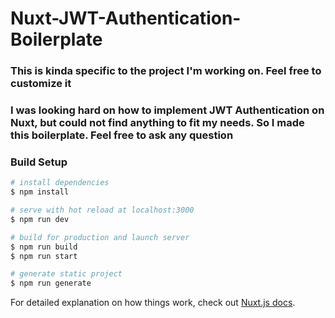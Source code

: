 # Nuxt-JWT-Authentication-Boilerplate

### This is kinda specific to the project I'm working on. Feel free to customize it

### I was looking hard on how to implement JWT Authentication on Nuxt, but could not find anything to fit my needs. So I made this boilerplate. Feel free to ask any question

### Build Setup

```bash
# install dependencies
$ npm install

# serve with hot reload at localhost:3000
$ npm run dev

# build for production and launch server
$ npm run build
$ npm run start

# generate static project
$ npm run generate
```

For detailed explanation on how things work, check out [Nuxt.js docs](https://nuxtjs.org).
